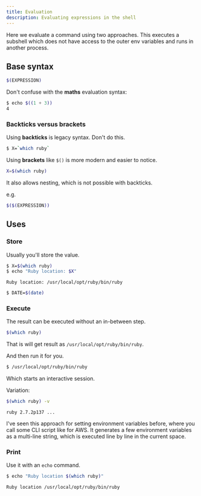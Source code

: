 ```yaml
---
title: Evaluation
description: Evaluating expressions in the shell
---
```


Here we evaluate a command using two approaches. This executes a subshell which does not have access to the outer env variables and runs in another process.


## Base syntax

```sh
$(EXPRESSION)
```

Don't confuse with the **maths** evaluation syntax:

```sh
$ echo $((1 + 3))
4
```

### Backticks versus brackets

Using **backticks** is legacy syntax. Don't do this.

```sh
$ X=`which ruby`
```

Using **brackets** like `$()` is more modern and easier to notice.

```sh
X=$(which ruby)
```

It also allows nesting, which is not possible with backticks.

e.g.

```sh
$($(EXPRESSION))
```


## Uses

### Store

Usually you'll store the value.

```sh
$ X=$(which ruby)
$ echo "Ruby location: $X"
```
```
Ruby location: /usr/local/opt/ruby/bin/ruby
```

```sh
$ DATE=$(date)
```

### Execute

The result can be executed without an in-between step.

```sh
$(which ruby)
```

That is will get result as `/usr/local/opt/ruby/bin/ruby`.

And then run it for you.

```sh
$ /usr/local/opt/ruby/bin/ruby
```

Which starts an interactive session.

Variation:

```sh
$(which ruby) -v
```
```
ruby 2.7.2p137 ...
```

I've seen this approach for setting environment variables before, where you call some CLI script like for AWS. It generates a few environment variables as a multi-line string, which is executed line by line in the current space.

### Print

Use it with an `echo` command.

```sh
$ echo "Ruby location $(which ruby)"
```
```
Ruby location /usr/local/opt/ruby/bin/ruby
```
